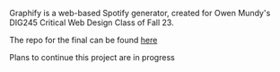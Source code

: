 Graphify is a web-based Spotify generator, created for Owen Mundy's DIG245 Critical Web Design Class of Fall 23.

The repo for the final can be found [here](https://github.com/yodering/dig245-final)

Plans to continue this project are in progress
